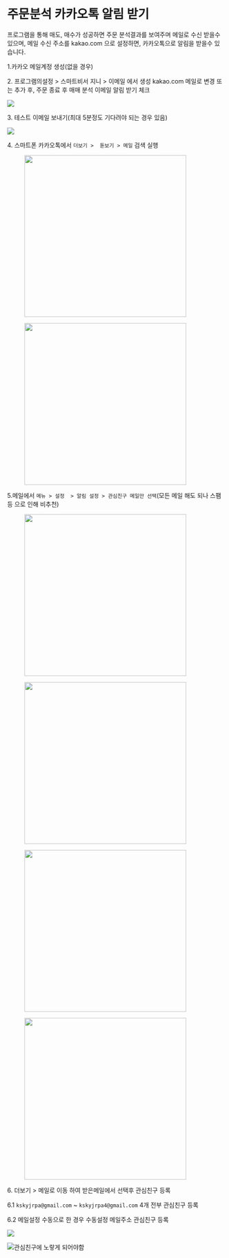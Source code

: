# 주문분석 카카오톡 알림 받기

프로그램을 통해 매도, 매수가 성공하면 주문 분석결과를 보여주며 메일로 수신 받을수 있으며, 메일 수신 주소를 kakao.com 으로 설정하면, 카카오톡으로 알림을 받을수 있습니다.

1.카카오 메일계정 생성(없을 경우)

2\. 프로그램의설정 > 스마트비서 지니 > 이메일 에서 생성 kakao.com 메일로 변경 또는 추가 후, 주문 종료 후 매매 분석 이메일 알림 받기 체크

![](<../.gitbook/assets/image (75).png>)

3\. 테스트 이메일 보내기(최대 5분정도 기다려야 되는 경우 있음)

![](<../.gitbook/assets/image (76).png>)

4\. 스마트폰 카카오톡에서 `더보기 >  돋보기 > 메일`  검색 실행

<figure><img src="../.gitbook/assets/image (6).png" alt="" width="375"><figcaption></figcaption></figure>

<figure><img src="../.gitbook/assets/image (1) (1).png" alt="" width="375"><figcaption></figcaption></figure>



5.메일에서 `메뉴 > 설정  > 알림 설정 > 관심친구 메일만 선택`(모든 메일 해도 되나 스팸 등 으로 인해 비추천)

<figure><img src="../.gitbook/assets/image (2) (1).png" alt="" width="375"><figcaption></figcaption></figure>

<figure><img src="../.gitbook/assets/image (3).png" alt="" width="375"><figcaption></figcaption></figure>

<figure><img src="../.gitbook/assets/image (4).png" alt="" width="375"><figcaption></figcaption></figure>

<figure><img src="../.gitbook/assets/image (5).png" alt="" width="375"><figcaption></figcaption></figure>



6\. 더보기 > 메일로 이동 하여 받은메일에서 선택후 관심친구 등록

&#x20;  6.1 `kskyjrpa@gmail.com` \~ `kskyjrpa4@gmail.com` 4개 전부 관심친구 등록

&#x20;  6.2 메일설정 수동으로 한 경우 수동설정 메일주소 관심친구 등록



![](<../.gitbook/assets/image (73).png>)

![관심친구에 노랗게 되어야함](<../.gitbook/assets/image (74).png>)
